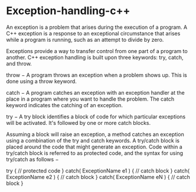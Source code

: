 # Exception-handling-c++

An exception is a problem that arises during the execution of a program.
 A C++ exception is a response to an exceptional circumstance that arises while a program is running, such as an attempt to divide by zero.


Exceptions provide a way to transfer control from one part of a program to another.
 C++ exception handling is built upon three keywords: try, catch, and throw.


throw − A program throws an exception when a problem shows up. This is done using a throw keyword.


catch − A program catches an exception with an exception handler at the place in a program where you want to handle the problem.
 The catch keyword indicates the catching of an exception.


try − A try block identifies a block of code for which particular exceptions will be activated. It's followed by one or more catch blocks.


Assuming a block will raise an exception, a method catches an exception using a combination of the try and catch keywords.
 A try/catch block is placed around the code that might generate an exception. Code within a try/catch block is referred to as protected code, and the syntax for using try/catch as follows −


try {
   // protected code
} 
catch( ExceptionName e1 ) {
   // catch block
} 
catch( ExceptionName e2 ) {
   // catch block
} 
catch( ExceptionName eN ) {
   // catch block
}
